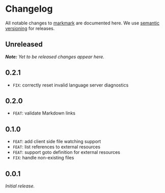 # Changelog

All notable changes to [markmark](https://github.com/nikku/markmark) are documented here. We use [semantic versioning](http://semver.org/) for releases.

## Unreleased

___Note:__ Yet to be released changes appear here._

## 0.2.1

* `FIX`: correctly reset invalid language server diagnostics

## 0.2.0

* `FEAT`: validate Markdown links

## 0.1.0

* `FEAT`: add client side file watching support
* `FEAT`: list references to external resources
* `FEAT`: support goto definition for external resources
* `FIX`: handle non-existing files

## 0.0.1

_Initial release._
